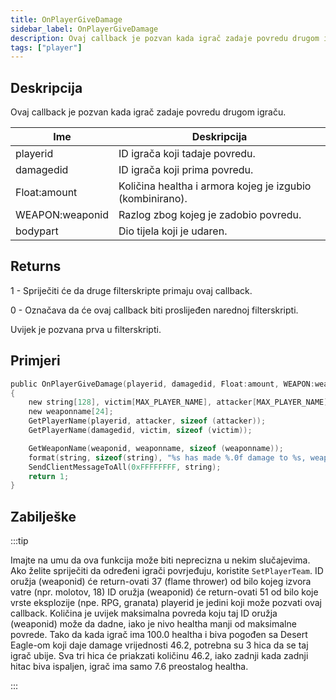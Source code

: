 ```yaml
---
title: OnPlayerGiveDamage
sidebar_label: OnPlayerGiveDamage
description: Ovaj callback je pozvan kada igrač zadaje povredu drugom igraču.
tags: ["player"]
---
```


## Deskripcija

Ovaj callback je pozvan kada igrač zadaje povredu drugom igraču.

| Ime             | Deskripcija                                                                                                                 |
|-----------------|-----------------------------------------------------------------------------------------------------------------------------|
| playerid        | ID igrača koji tadaje povredu.                                                                                              |
| damagedid       | ID igrača koji prima povredu.                                                                                               |
| Float:amount    | Količina healtha i armora kojeg je izgubio (kombinirano).                                                                   |
| WEAPON:weaponid | Razlog zbog kojeg je zadobio povredu.                                                                                       |
| bodypart        | Dio tijela koji je udaren. |

## Returns

1 - Spriječiti će da druge filterskripte primaju ovaj callback.

0 - Označava da će ovaj callback biti proslijeđen narednoj filterskripti.

Uvijek je pozvana prva u filterskripti.

## Primjeri

```c
public OnPlayerGiveDamage(playerid, damagedid, Float:amount, WEAPON:weaponid, bodypart)
{
    new string[128], victim[MAX_PLAYER_NAME], attacker[MAX_PLAYER_NAME];
    new weaponname[24];
    GetPlayerName(playerid, attacker, sizeof (attacker));
    GetPlayerName(damagedid, victim, sizeof (victim));

    GetWeaponName(weaponid, weaponname, sizeof (weaponname));
    format(string, sizeof(string), "%s has made %.0f damage to %s, weapon: %s, bodypart: %d", attacker, amount, victim, weaponname, bodypart);
    SendClientMessageToAll(0xFFFFFFFF, string);
    return 1;
}
```

## Zabilješke

:::tip

Imajte na umu da ova funkcija može biti neprecizna u nekim slučajevima. Ako želite spriječiti da određeni igrači povrjeđuju, koristite `SetPlayerTeam`. ID oružja (weaponid) će return-ovati 37 (flame thrower) od bilo kojeg izvora vatre (npr. molotov, 18) ID oružja (weaponid) će return-ovati 51 od bilo koje vrste eksplozije (npe. RPG, granata) playerid je jedini koji može pozvati ovaj callback. Količina je uvijek maksimalna povreda koju taj ID oružja (weaponid) može da dadne, iako je nivo healtha manji od maksimalne povrede. Tako da kada igrač ima 100.0 healtha i biva pogođen sa Desert Eagle-om koji daje damage vrijednosti 46.2, potrebna su 3 hica da se taj igrač ubije. Sva tri hica će priakzati količinu 46.2, iako zadnji kada zadnji hitac biva ispaljen, igrač ima samo 7.6 preostalog healtha.

:::

